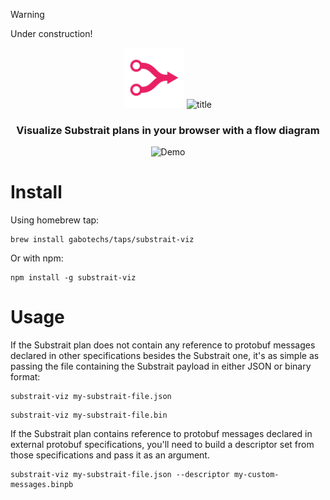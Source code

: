 > [!WARNING]  
> Under construction!


<p align="center">
    <img height="96" src="./packages/SubstraitVizCli/public/logo.svg" alt="logo">
    <img height="96" src="https://github.com/user-attachments/assets/7ad419c1-df44-4496-8941-70219c6d39fe" alt="title">
</p>

<h3 align="center">
    Visualize Substrait plans in your browser with a flow diagram
</h3>

<p align="center">
    <img width="676" src="https://github.com/user-attachments/assets/c8959819-7f1d-4a9e-a87f-329f7ba5ac1b" alt="Demo">
</p>

# Install

Using homebrew tap:

```shell
brew install gabotechs/taps/substrait-viz
```

Or with npm:

```shell
npm install -g substrait-viz
```

# Usage

If the Substrait plan does not contain any reference to protobuf messages declared
in other specifications besides the Substrait one, it's as simple as passing the
file containing the Substrait payload in either JSON or binary format:

```shell
substrait-viz my-substrait-file.json
```

```shell
substrait-viz my-substrait-file.bin
```

If the Substrait plan contains reference to protobuf messages declared in external
protobuf specifications, you'll need to build a descriptor set from those specifications
and pass it as an argument.

```shell
substrait-viz my-substrait-file.json --descriptor my-custom-messages.binpb
```
